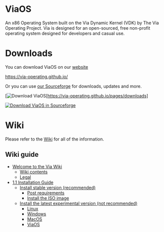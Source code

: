 # ViaOS
An x86 Operating System built on the Via Dynamic Kernel (VDK) by The Via Operating Project. Via is designed for an open-sourced, free non-profit operating system designed for developers and casual use.

# Downloads
You can download ViaOS on our [website](https://via-operating.github.io/)

https://via-operating.github.io/

Or you can use [our Sourceforge](https://sourceforge.net/projects/viaos/) for downloads, updates and more.

[![Download ViaOS](https://via-operating.github.io/files/images/ViaLogo.png)[https://via-operating.github.io/pages/downloads]

[![Download ViaOS in Sourceforge](https://a.fsdn.com/con/app/sf-download-button)](https://sourceforge.net/projects/viaos/files/latest/download)

# Wiki

Please refer to the [Wiki](https://github.com/Via-Operating/ViaOS/wiki) for all of the information.

## Wiki guide
- [Welcome to the Via Wiki](https://github.com/Via-Operating/ViaOS/wiki#welcome-to-the-via-wiki)
    - [Wiki contents](https://github.com/Via-Operating/ViaOS/wiki#wiki-contents)
    - [Legal](https://github.com/Via-Operating/ViaOS/wiki#legal)
- [1.1 Installation Guide](https://github.com/Via-Operating/ViaOS/wiki/1.1-Installation-Guide)
    - [Install stable version (recommended)](https://github.com/Via-Operating/ViaOS/wiki/1.1-Installation-Guide#install-latest-stable-version-recommended)
        - [Post requirements](https://github.com/Via-Operating/ViaOS/wiki/1.1-Installation-Guide#post-requirements)
        - [Install the ISO image](https://github.com/Via-Operating/ViaOS/wiki/1.1-Installation-Guide#install-the-iso-image)
    - [Install the latest experimental version (not recommended)](https://github.com/Via-Operating/ViaOS/wiki/1.1-Installation-Guide#install-the-latest-experimental-version-not-recommended)
        - [Linux](https://github.com/Via-Operating/ViaOS/wiki/1.1-Installation-Guide#linux)
        - [Windows](https://github.com/Via-Operating/ViaOS/wiki/1.1-Installation-Guide#windows)
        - [MacOS](https://github.com/Via-Operating/ViaOS/wiki/1.1-Installation-Guide#macos)
        - [ViaOS](https://github.com/Via-Operating/ViaOS/wiki/1.1-Installation-Guide#viaos)

